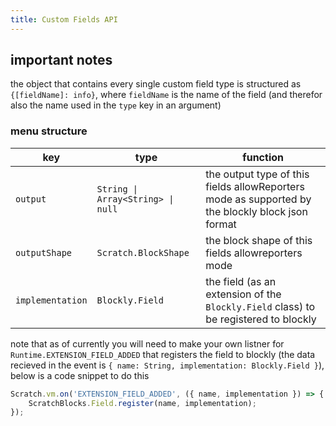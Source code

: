 ```yaml
---
title: Custom Fields API
---
```


## important notes
the object that contains every single custom field type is structured as `{[fieldName]: info}`, where `fieldName` is the name of the field (and therefor also the name used in the `type` key in an argument)

### menu structure
| key | type | function |
| --- | ---- | -------- |
| `output` | `String \| Array<String> \| null` | the output type of this fields allowReporters mode as supported by the blockly block json format |
| `outputShape` | `Scratch.BlockShape` | the block shape of this fields allowreporters mode |
| `implementation` | `Blockly.Field` | the field (as an extension of the `Blockly.Field` class) to be registered to blockly |

note that as of currently you will need to make your own listner for `Runtime.EXTENSION_FIELD_ADDED` that registers the field to blockly (the data recieved in the event is `{ name: String, implementation: Blockly.Field }`), below is a code snippet to do this
```js
Scratch.vm.on('EXTENSION_FIELD_ADDED', ({ name, implementation }) => {
    ScratchBlocks.Field.register(name, implementation);
});
```